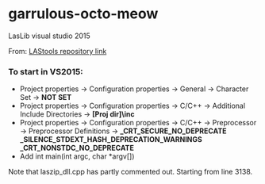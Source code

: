 # garrulous-octo-meow
LasLib visual studio 2015

From: [LAStools repository link](https://github.com/LAStools/LAStools/tree/master/LASlib)

### To start in VS2015:

* Project properties -> Configuration properties -> General -> Character Set -> **NOT SET**
* Project properties -> Configuration properties -> C/C++ -> Additional Include Directories -> **[Proj dir]\inc**
* Project properties -> Configuration properties -> C/C++ -> Preprocessor -> Preprocessor Definitions -> **_CRT_SECURE_NO_DEPRECATE**  
**_SILENCE_STDEXT_HASH_DEPRECATION_WARNINGS**  
**_CRT_NONSTDC_NO_DEPRECATE**
* Add int main(int argc, char *argv[])

Note that laszip_dll.cpp has partly commented out. Starting from line 3138.

